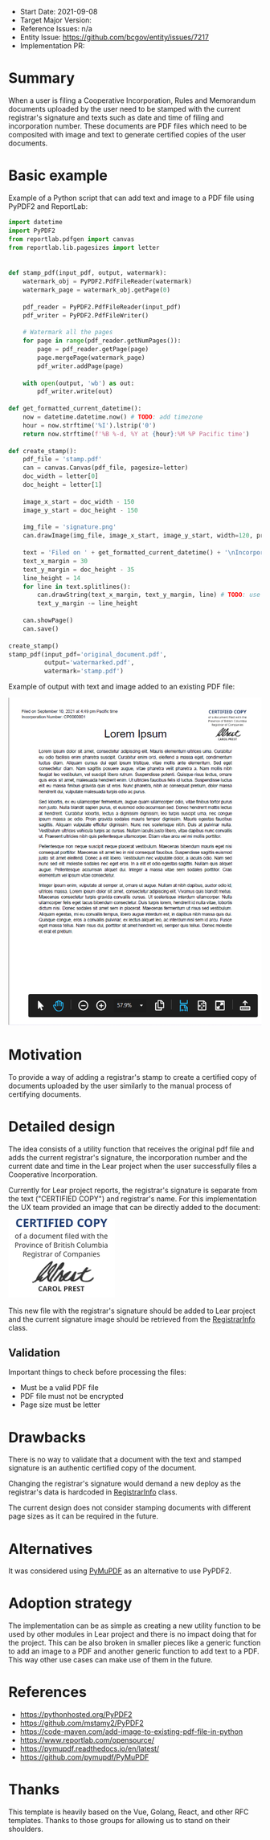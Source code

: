 - Start Date: 2021-09-08
- Target Major Version: 
- Reference Issues: n/a
- Entity Issue: https://github.com/bcgov/entity/issues/7217
- Implementation PR: 


# Summary

When a user is filing a Cooperative Incorporation, Rules and Memorandum documents uploaded by the user need to be stamped with the current registrar's signature and texts such as date and time of filing and incorporation number. These documents are PDF files which need to be composited with image and text to generate certified copies of the user documents.


# Basic example

Example of a Python script that can add text and image to a PDF file using PyPDF2 and ReportLab:
``` python
import datetime
import PyPDF2
from reportlab.pdfgen import canvas
from reportlab.lib.pagesizes import letter


def stamp_pdf(input_pdf, output, watermark):
    watermark_obj = PyPDF2.PdfFileReader(watermark)
    watermark_page = watermark_obj.getPage(0)

    pdf_reader = PyPDF2.PdfFileReader(input_pdf)
    pdf_writer = PyPDF2.PdfFileWriter()

    # Watermark all the pages
    for page in range(pdf_reader.getNumPages()):
        page = pdf_reader.getPage(page)
        page.mergePage(watermark_page)
        pdf_writer.addPage(page)

    with open(output, 'wb') as out:
        pdf_writer.write(out)

def get_formatted_current_datetime():
    now = datetime.datetime.now() # TODO: add timezone
    hour = now.strftime('%I').lstrip('0')
    return now.strftime(f'%B %-d, %Y at {hour}:%M %P Pacific time')

def create_stamp():
    pdf_file = 'stamp.pdf'
    can = canvas.Canvas(pdf_file, pagesize=letter)
    doc_width = letter[0]
    doc_height = letter[1]
    
    image_x_start = doc_width - 150
    image_y_start = doc_height - 150

    img_file = 'signature.png'
    can.drawImage(img_file, image_x_start, image_y_start, width=120, preserveAspectRatio=True, mask='auto')

    text = 'Filed on ' + get_formatted_current_datetime() + '\nIncorporation Number: CP0000001'
    text_x_margin = 30
    text_y_margin = doc_height - 35
    line_height = 14
    for line in text.splitlines():
        can.drawString(text_x_margin, text_y_margin, line) # TODO: use BCSans font 10px
        text_y_margin -= line_height
 
    can.showPage()
    can.save()
 
create_stamp()
stamp_pdf(input_pdf='original_document.pdf', 
          output='watermarked.pdf',
          watermark='stamp.pdf')
```

Example of output with text and image added to an existing PDF file:

![Output example](rfc-composite-pdfs/output_example.png)


# Motivation

To provide a way of adding a registrar's stamp to create a certified copy of documents uploaded by the user similarly to the manual process of certifying documents. 


# Detailed design

The idea consists of a utility function that receives the original pdf file and adds the current registrar's signature, the incorporation number and the current date and time in the Lear project when the user successfully files a Cooperative Incorporation. 

Currently for Lear project reports, the registrar's signature is separate from the text ("CERTIFIED COPY") and registrar's name. For this implementation the UX team provided an image that can be directly added to the document:

![Registrar's signature example](rfc-composite-pdfs/BCRegistries_stampx2.png)


This new file with the registrar's signature should be added to Lear project and the current signature image should be retrieved from the [RegistrarInfo](https://github.com/bcgov/lear/blob/main/legal-api/src/legal_api/reports/registrar_meta.py) class.


## Validation

Important things to check before processing the files:
- Must be a valid PDF file
- PDF file must not be encrypted
- Page size must be letter


# Drawbacks

There is no way to validate that a document with the text and stamped signature is an authentic certified copy of the document.

Changing the registrar's signature would demand a new deploy as the registrar's data is hardcoded in [RegistrarInfo](https://github.com/bcgov/lear/blob/main/legal-api/src/legal_api/reports/registrar_meta.py) class.

The current design does not consider stamping documents with different page sizes as it can be required in the future.


# Alternatives

It was considered using [PyMuPDF](https://gist.github.com/andrepestana-aot/014715e5af6d4a4753628f4b46e4a0d2) as an alternative to use PyPDF2.


# Adoption strategy

The implementation can be as simple as creating a new utility function to be used by other modules in Lear project and there is no impact doing that for the project. This can be also broken in smaller pieces like a generic function to add an image to a PDF and another generic function to add text to a PDF. This way other use cases can make use of them in the future. 


# References

- https://pythonhosted.org/PyPDF2
- https://github.com/mstamy2/PyPDF2
- https://code-maven.com/add-image-to-existing-pdf-file-in-python
- https://www.reportlab.com/opensource/
- https://pymupdf.readthedocs.io/en/latest/
- https://github.com/pymupdf/PyMuPDF


# Thanks

This template is heavily based on the Vue, Golang, React, and other RFC templates. Thanks to those groups for allowing us to stand on their shoulders.
